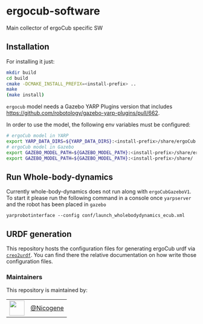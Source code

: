# ergocub-software
Main collector of ergoCub specific SW

## Installation

For installing it just:
```sh
mkdir build
cd build
cmake -DCMAKE_INSTALL_PREFIX=<install-prefix> ..
make
(make install)
```
`ergocub` model needs a Gazebo YARP Plugins version that includes https://github.com/robotology/gazebo-yarp-plugins/pull/662.

In order to use the model, the following env variables must be configured:
```sh
# ergoCub model in YARP
export YARP_DATA_DIRS=${YARP_DATA_DIRS}:<install-prefix>/share/ergoCub
# ergoCub model in Gazebo
export GAZEBO_MODEL_PATH=${GAZEBO_MODEL_PATH}:<install-prefix>/share/ergoCub/robots
export GAZEBO_MODEL_PATH=${GAZEBO_MODEL_PATH}:<install-prefix>/share/
```

## Run Whole-body-dynamics
Currently whole-body-dynamics does not run along with `ergoCubGazeboV1`. To start it please run the following command in a console once `yarpserver` and
the robot has been placed in `gazebo`
```console
yarprobotinterface --config conf/launch_wholebodydynamics_ecub.xml
```

## URDF generation
This repository hosts the configuration files for generating ergoCub urdf via [`creo2urdf`](https://github.com/icub-tech-iit/creo2urdf).
You can find there the relative documentation on how write those configuration files.

### Maintainers
This repository is maintained by:

| | |
|:---:|:---:|
| [<img src="https://github.com/Nicogene.png" width="40">](https://github.com/Nicogene) | [@Nicogene](https://github.com/Nicogene) |
